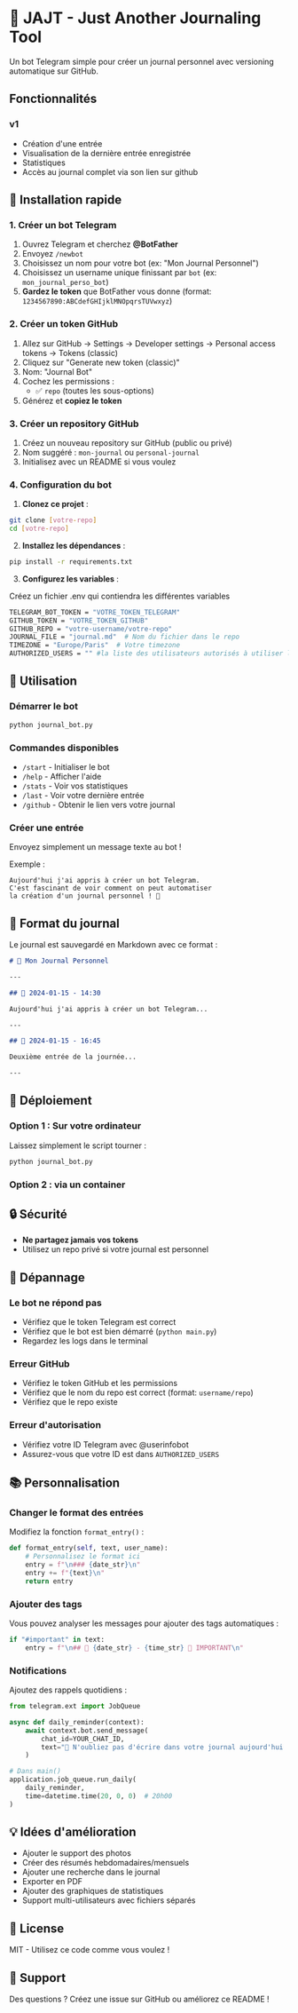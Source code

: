 # 📔 JAJT - Just Another Journaling Tool

Un bot Telegram simple pour créer un journal personnel avec versioning automatique sur GitHub.

## Fonctionnalités

### v1
- Création d'une entrée
- Visualisation de la dernière entrée enregistrée
- Statistiques
- Accès au journal complet via son lien sur github


## 🚀 Installation rapide

### 1. Créer un bot Telegram

1. Ouvrez Telegram et cherchez **@BotFather**
2. Envoyez `/newbot`
3. Choisissez un nom pour votre bot (ex: "Mon Journal Personnel")
4. Choisissez un username unique finissant par `bot` (ex: `mon_journal_perso_bot`)
5. **Gardez le token** que BotFather vous donne (format: `1234567890:ABCdefGHIjklMNOpqrsTUVwxyz`)

### 2. Créer un token GitHub

1. Allez sur GitHub → Settings → Developer settings → Personal access tokens → Tokens (classic)
2. Cliquez sur "Generate new token (classic)"
3. Nom: "Journal Bot"
4. Cochez les permissions :
   - ✅ `repo` (toutes les sous-options)
5. Générez et **copiez le token**

### 3. Créer un repository GitHub

1. Créez un nouveau repository sur GitHub (public ou privé)
2. Nom suggéré : `mon-journal` ou `personal-journal`
3. Initialisez avec un README si vous voulez

### 4. Configuration du bot

1. **Clonez ce projet** :
```bash
git clone [votre-repo]
cd [votre-repo]
```

2. **Installez les dépendances** :
```bash
pip install -r requirements.txt
```

3. **Configurez les variables** :

Créez un fichier .env qui contiendra les différentes variables
```bash
TELEGRAM_BOT_TOKEN = "VOTRE_TOKEN_TELEGRAM"
GITHUB_TOKEN = "VOTRE_TOKEN_GITHUB"
GITHUB_REPO = "votre-username/votre-repo"
JOURNAL_FILE = "journal.md"  # Nom du fichier dans le repo
TIMEZONE = "Europe/Paris"  # Votre timezone
AUTHORIZED_USERS = "" #la liste des utilisateurs autorisés à utiliser le bot, à récupérer via @userinfobot
```

## 🎯 Utilisation

### Démarrer le bot

```bash
python journal_bot.py
```

### Commandes disponibles

- `/start` - Initialiser le bot
- `/help` - Afficher l'aide
- `/stats` - Voir vos statistiques
- `/last` - Voir votre dernière entrée
- `/github` - Obtenir le lien vers votre journal

### Créer une entrée

Envoyez simplement un message texte au bot !

Exemple :
```
Aujourd'hui j'ai appris à créer un bot Telegram. 
C'est fascinant de voir comment on peut automatiser 
la création d'un journal personnel ! 🚀
```

## 📝 Format du journal

Le journal est sauvegardé en Markdown avec ce format :

```markdown
# 📔 Mon Journal Personnel

---

## 📝 2024-01-15 - 14:30

Aujourd'hui j'ai appris à créer un bot Telegram...

---

## 📝 2024-01-15 - 16:45

Deuxième entrée de la journée...

---
```

## 🚀 Déploiement

### Option 1 : Sur votre ordinateur

Laissez simplement le script tourner :
```bash
python journal_bot.py
```

### Option 2 : via un container



## 🔒 Sécurité

- **Ne partagez jamais vos tokens**
- Utilisez un repo privé si votre journal est personnel

## 🐛 Dépannage

### Le bot ne répond pas
- Vérifiez que le token Telegram est correct
- Vérifiez que le bot est bien démarré (`python main.py`)
- Regardez les logs dans le terminal

### Erreur GitHub
- Vérifiez le token GitHub et les permissions
- Vérifiez que le nom du repo est correct (format: `username/repo`)
- Vérifiez que le repo existe

### Erreur d'autorisation
- Vérifiez votre ID Telegram avec @userinfobot
- Assurez-vous que votre ID est dans `AUTHORIZED_USERS`

## 📚 Personnalisation

### Changer le format des entrées

Modifiez la fonction `format_entry()` :
```python
def format_entry(self, text, user_name):
    # Personnalisez le format ici
    entry = f"\n### {date_str}\n"
    entry += f"{text}\n"
    return entry
```

### Ajouter des tags

Vous pouvez analyser les messages pour ajouter des tags automatiques :
```python
if "#important" in text:
    entry = f"\n## 📝 {date_str} - {time_str} 🔴 IMPORTANT\n"
```

### Notifications

Ajoutez des rappels quotidiens :
```python
from telegram.ext import JobQueue

async def daily_reminder(context):
    await context.bot.send_message(
        chat_id=YOUR_CHAT_ID,
        text="📝 N'oubliez pas d'écrire dans votre journal aujourd'hui !"
    )

# Dans main()
application.job_queue.run_daily(
    daily_reminder, 
    time=datetime.time(20, 0, 0)  # 20h00
)
```

## 💡 Idées d'amélioration

- Ajouter le support des photos
- Créer des résumés hebdomadaires/mensuels
- Ajouter une recherche dans le journal
- Exporter en PDF
- Ajouter des graphiques de statistiques
- Support multi-utilisateurs avec fichiers séparés

## 📄 License

MIT - Utilisez ce code comme vous voulez !

## 🤝 Support

Des questions ? Créez une issue sur GitHub ou améliorez ce README !